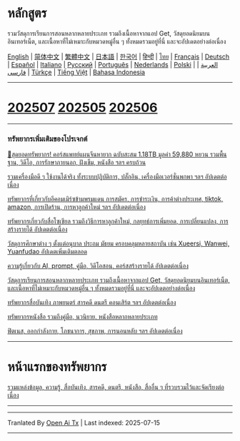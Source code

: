 # หลักสูตร

รวมวัสดุการเรียนการสอนหลากหลายประเภท รวมถึงเนื้อหาจากแอป Get, วัสดุยอดนิยมบนอินเทอร์เน็ต, และเนื้อหาที่ไม่เหมาะกับหมวดหมู่อื่น ๆ ทั้งหมดรวมอยู่ที่นี่ และจะอัปเดตอย่างต่อเนื่อง


[English](https://openaitx.github.io/view.html?user=mswnlz&project=curriculum&lang=en) | [简体中文](https://openaitx.github.io/view.html?user=mswnlz&project=curriculum&lang=zh-CN) | [繁體中文](https://openaitx.github.io/view.html?user=mswnlz&project=curriculum&lang=zh-TW) | [日本語](https://openaitx.github.io/view.html?user=mswnlz&project=curriculum&lang=ja) | [한국어](https://openaitx.github.io/view.html?user=mswnlz&project=curriculum&lang=ko) | [हिन्दी](https://openaitx.github.io/view.html?user=mswnlz&project=curriculum&lang=hi) | [ไทย](https://openaitx.github.io/view.html?user=mswnlz&project=curriculum&lang=th) | [Français](https://openaitx.github.io/view.html?user=mswnlz&project=curriculum&lang=fr) | [Deutsch](https://openaitx.github.io/view.html?user=mswnlz&project=curriculum&lang=de) | [Español](https://openaitx.github.io/view.html?user=mswnlz&project=curriculum&lang=es) | [Italiano](https://openaitx.github.io/view.html?user=mswnlz&project=curriculum&lang=it) | [Русский](https://openaitx.github.io/view.html?user=mswnlz&project=curriculum&lang=ru) | [Português](https://openaitx.github.io/view.html?user=mswnlz&project=curriculum&lang=pt) | [Nederlands](https://openaitx.github.io/view.html?user=mswnlz&project=curriculum&lang=nl) | [Polski](https://openaitx.github.io/view.html?user=mswnlz&project=curriculum&lang=pl) | [العربية](https://openaitx.github.io/view.html?user=mswnlz&project=curriculum&lang=ar) | [فارسی](https://openaitx.github.io/view.html?user=mswnlz&project=curriculum&lang=fa) | [Türkçe](https://openaitx.github.io/view.html?user=mswnlz&project=curriculum&lang=tr) | [Tiếng Việt](https://openaitx.github.io/view.html?user=mswnlz&project=curriculum&lang=vi) | [Bahasa Indonesia](https://openaitx.github.io/view.html?user=mswnlz&project=curriculum&lang=id)

-------------------

# [202507](https://raw.githubusercontent.com/mswnlz/curriculum/main/202507.md) [202505](https://raw.githubusercontent.com/mswnlz/curriculum/main/202505.md) [202506](https://raw.githubusercontent.com/mswnlz/curriculum/main/202506.md)

---------------
### ทรัพยากรเพิ่มเติมของโปรเจกต์

[🎁สุดยอดทรัพยากร! คอร์สแพทย์แผนจีนหายาก ฉบับสะสม 1.18TB มูลค่า 59,880 หยวน รวมพื้นฐาน, วิดีโอ, การรักษาภายนอก, ฝังเข็ม, หนังสือ ฯลฯ ครบถ้วน](https://github.com/mswnlz/chinese-traditional)

[รวมเครื่องมือดี ๆ ใช้งานได้จริง ทั้งระบบปฏิบัติการ, ปลั๊กอิน, เครื่องมือเวอร์ชั่นพกพา ฯลฯ อัปเดตต่อเนื่อง](https://github.com/mswnlz/tools)


[ทรัพยากรที่เกี่ยวกับอีคอมเมิร์ซข้ามพรมแดน การสมัคร, การชำระเงิน, การค้าต่างประเทศ, tiktok, amazon, การเปิดร้าน, การหาลูกค้าใหม่ ฯลฯ อัปเดตต่อเนื่อง](https://github.com/mswnlz/cross-border)

[ทรัพยากรเกี่ยวกับสื่อโซเชียล รวมถึงวิธีการหาลูกค้าใหม่, กลยุทธ์การเพิ่มยอด, การเปลี่ยนแปลง, การสร้างรายได้ อัปเดตต่อเนื่อง](https://github.com/mswnlz/self-media)

[ วัสดุการศึกษาต่าง ๆ ตั้งแต่อนุบาล ประถม มัธยม ครอบคลุมหลายสถาบัน เช่น Xueersi, Wanwei, Yuanfudao อัปเดตเพิ่มเติมตลอด](https://github.com/mswnlz/edu-knowlege)

[ความรู้เกี่ยวกับ AI, prompt, คู่มือ, วิดีโอสอน, คอร์สสร้างรายได้ อัปเดตต่อเนื่อง](https://github.com/mswnlz/AIknowledge)

[วัสดุการเรียนการสอนหลากหลายประเภท รวมถึงเนื้อหาจากแอป Get, วัสดุยอดนิยมบนอินเทอร์เน็ต, และเนื้อหาที่ไม่เหมาะกับหมวดหมู่อื่น ๆ ทั้งหมดรวมอยู่ที่นี่ และจะอัปเดตอย่างต่อเนื่อง](https://github.com/mswnlz/curriculum)

[ทรัพยากรสื่อบันเทิง ภาพยนตร์ สารคดี ดนตรี คอนเสิร์ต ฯลฯ อัปเดตต่อเนื่อง](https://github.com/mswnlz/movies)

[ทรัพยากรหนังสือ รวมถึงคู่มือ, นวนิยาย, หนังสือหลากหลายประเภท](https://github.com/mswnlz/book)

[ฟิตเนส, ออกกำลังกาย, โภชนาการ, สุขภาพ, การนอนหลับ ฯลฯ อัปเดตต่อเนื่อง](https://github.com/mswnlz/healthy)

---------------

# หน้าแรกของทรัพยากร
[รวมแหล่งข้อมูล, ความรู้, สื่อบันเทิง, สารคดี, ดนตรี, หนังสือ, สื่ออื่น ๆ ที่รวบรวมไว้และจัดเรียงต่อเนื่อง](https://github.com/mswnlz)

---------------


---

Tranlated By [Open Ai Tx](https://github.com/OpenAiTx/OpenAiTx) | Last indexed: 2025-07-15

---